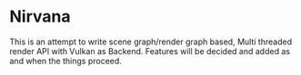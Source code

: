 # Nirvana
This is an attempt to write scene graph/render graph based, Multi threaded render API with Vulkan as Backend.
Features will be decided and added as and when the things proceed.


